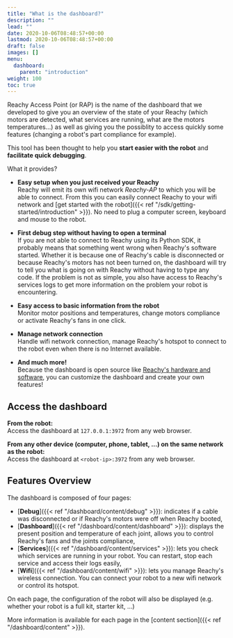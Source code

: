 ```yaml
---
title: "What is the dashboard?"
description: ""
lead: ""
date: 2020-10-06T08:48:57+00:00
lastmod: 2020-10-06T08:48:57+00:00
draft: false
images: []
menu:
  dashboard:
    parent: "introduction"
weight: 100
toc: true
---
```


Reachy Access Point (or RAP) is the name of the dashboard that we developed to give you an overview of the state of your Reachy (which motors are detected, what services are running, what are the motors temperatures...) as well as giving you the possiblity to access quickly some features (changing a robot's part compliance for example).

This tool has been thought to help you **start easier with the robot** and **facilitate quick debugging**.

What it provides?
* **Easy setup when you just received your Reachy** </br> 
Reachy will emit its own wifi network *Reachy-AP* to which you will be able to connect. From this you can easily connect Reachy to your wifi network and [get started with the robot]({{< ref "/sdk/getting-started/introduction" >}}). No need to plug a computer screen, keyboard and mouse to the robot.

* **First debug step without having to open a terminal** </br>
If you are not able to connect to Reachy using its Python SDK, it probably means that something went wrong when Reachy's software started. Whether it is because one of Reachy's cable is disconnected or because Reachy's motors has not been turned on, the dashboard will try to tell you what is going on with Reachy without having to type any code.
If the problem is not as simple, you also have access to Reachy's services logs to get more information on the problem your robot is encountering.

* **Easy access to basic information from the robot** </br> 
Monitor motor positions and temperatures, change motors compliance or activate Reachy's fans in one click.

* **Manage network connection** </br> 
Handle wifi network connection, manage Reachy's hotspot to connect to the robot even when there is no Internet available.

* **And much more!** </br> 
Because the dashboard is open source like [Reachy's hardware and software](https://www.pollen-robotics.com/opensource/), you can customize the dashboard and create your own features!

## Access the dashboard

**From the robot:**  
Access the dashboard at `127.0.0.1:3972` from any web browser.

**From any other device (computer, phone, tablet, ...) on the same network as the robot:**  
Access the dashboard at `<robot-ip>:3972` from any web browser.

## Features Overview

The dashboard is composed of four pages:
* [**Debug**]({{< ref "/dashboard/content/debug" >}}): indicates if a cable was disconnected or if Reachy's motors were off when Reachy booted,
* [**Dashboard**]({{< ref "/dashboard/content/dashboard" >}}): displays the present position and temperature of each joint, allows you to control Reachy's fans and the joints compliance,
* [**Services**]({{< ref "/dashboard/content/services" >}}): lets you check which services are running in your robot. You can restart, stop each service and access their logs easily,
* [**Wifi**]({{< ref "/dashboard/content/wifi" >}}): lets you manage Reachy's wireless connection. You can connect your robot to a new wifi network or control its hotspot. 

On each page, the configuration of the robot will also be displayed (e.g. whether your robot is a full kit, starter kit, ...)

More information is available for each page in the [content section]({{< ref "/dashboard/content" >}}).
